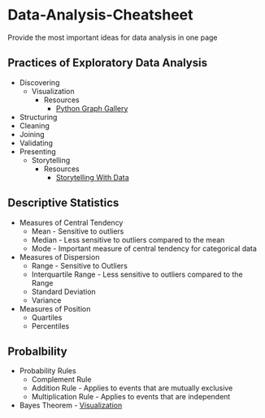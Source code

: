 # Data-Analysis-Cheatsheet
Provide the most important ideas for data analysis in one page
## Practices of Exploratory Data Analysis
- Discovering
    - Visualization
      - Resources
          - [Python Graph Gallery](https://python-graph-gallery.com/)
- Structuring
- Cleaning
- Joining
- Validating
- Presenting
    - Storytelling
        - Resources
            - [Storytelling With Data](https://community.storytellingwithdata.com/)


## Descriptive Statistics
- Measures of Central Tendency
    - Mean - Sensitive to outliers
    - Median - Less sensitive to outliers compared to the mean
    - Mode - Important measure of central tendency for categorical data
- Measures of Dispersion
    - Range - Sensitive to Outliers
    - Interquartile Range - Less sensitive to outliers compared to the Range
    - Standard Deviation
    - Variance 
- Measures of Position
    - Quartiles
    - Percentiles
 

## Probalbility
- Probability Rules
    - Complement Rule
    - Addition Rule - Applies to events that are mutually exclusive
    - Multiplication Rule - Applies to events that are independent
- Bayes Theorem - [Visualization](https://oscarbonilla.com/2009/05/visualizing-bayes-theorem/)
